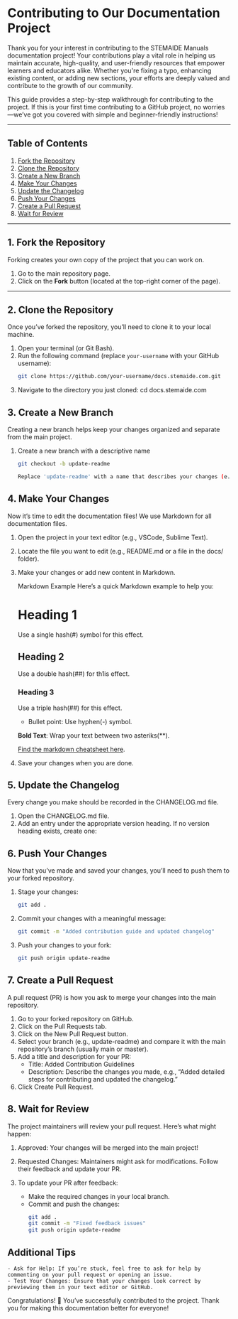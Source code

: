 # Contributing to Our Documentation Project

Thank you for your interest in contributing to the STEMAIDE Manuals documentation project! Your contributions play a vital role in helping us maintain accurate, high-quality, and user-friendly resources that empower learners and educators alike. Whether you're fixing a typo, enhancing existing content, or adding new sections, your efforts are deeply valued and contribute to the growth of our community.

This guide provides a step-by-step walkthrough for contributing to the project. If this is your first time contributing to a GitHub project, no worries—we’ve got you covered with simple and beginner-friendly instructions!

---

## Table of Contents

1. [Fork the Repository](#1-fork-the-repository)
2. [Clone the Repository](#2-clone-the-repository)
3. [Create a New Branch](#3-create-a-new-branch)
4. [Make Your Changes](#4-make-your-changes)
5. [Update the Changelog](#5-update-the-changelog)
6. [Push Your Changes](#6-push-your-changes)
7. [Create a Pull Request](#7-create-a-pull-request)
8. [Wait for Review](#8-wait-for-review)

---

## 1. Fork the Repository

Forking creates your own copy of the project that you can work on.

1. Go to the main repository page.
2. Click on the **Fork** button (located at the top-right corner of the page).

---

## 2. Clone the Repository

Once you’ve forked the repository, you’ll need to clone it to your local machine.

1. Open your terminal (or Git Bash).
2. Run the following command (replace `your-username` with your GitHub username):
   ```bash
   git clone https://github.com/your-username/docs.stemaide.com.git
3. Navigate to the directory you just cloned:
   cd docs.stemaide.com

## 3. Create a New Branch

Creating a new branch helps keep your changes organized and separate from the main project.

1. Create a new branch with a descriptive name
   ```bash
   git checkout -b update-readme

   Replace 'update-readme' with a name that describes your changes (e.g., fix-typo, add-section)

## 4. Make Your Changes

Now it’s time to edit the documentation files! We use Markdown for all documentation files.

1. Open the project in your text editor (e.g., VSCode, Sublime Text).
2. Locate the file you want to edit (e.g., README.md or a file in the docs/ folder).
3. Make your changes or add new content in Markdown.

   Markdown Example
   Here’s a quick Markdown example to help you:

   # Heading 1
   Use a single hash(#) symbol for this effect.
   ## Heading 2
   Use a double hash(##) for th1is effect.
   ### Heading 3
   Use a triple hash(##) for this effect.

   - Bullet point: Use hyphen(-) symbol.

   **Bold Text**: Wrap your text between two asteriks(**).

   [Find the markdown cheatsheet here](assets\markdown_cheat_sheet_opensource.com_.pdf).

4. Save your changes when you are done.

## 5. Update the Changelog

Every change you make should be recorded in the CHANGELOG.md file.

1. Open the CHANGELOG.md file.
2. Add an entry under the appropriate version heading. If no version heading exists, create one:

## 6. Push Your Changes

Now that you’ve made and saved your changes, you’ll need to push them to your forked repository.

1. Stage your changes:
   ```bash
   git add .

2. Commit your changes with a meaningful message:
   ```bash
   git commit -m "Added contribution guide and updated changelog"

3. Push your changes to your fork:
   ```bash
   git push origin update-readme

## 7. Create a Pull Request

A pull request (PR) is how you ask to merge your changes into the main repository.

1. Go to your forked repository on GitHub.
2. Click on the Pull Requests tab.
3. Click on the New Pull Request button.
4. Select your branch (e.g., update-readme) and compare it with the main repository’s branch (usually main or master).
5. Add a title and description for your PR:
    - Title: Added Contribution Guidelines
    - Description: Describe the changes you made, e.g., “Added detailed steps for contributing and updated the changelog.”
6. Click Create Pull Request.

## 8. Wait for Review

The project maintainers will review your pull request. Here’s what might happen:

1. Approved: Your changes will be merged into the main project!
2. Requested Changes: Maintainers might ask for modifications. Follow their feedback and update your PR.

3. To update your PR after feedback:

    - Make the required changes in your local branch.
    - Commit and push the changes:
      ```bash
      git add .
      git commit -m "Fixed feedback issues"
      git push origin update-readme

## Additional Tips

    - Ask for Help: If you’re stuck, feel free to ask for help by commenting on your pull request or opening an issue.
    - Test Your Changes: Ensure that your changes look correct by previewing them in your text editor or GitHub.

Congratulations! 🎉 You’ve successfully contributed to the project. Thank you for making this documentation better for everyone!